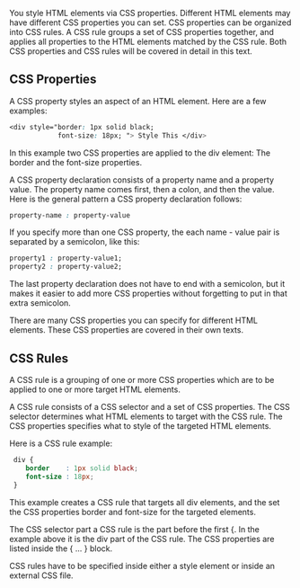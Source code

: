 You style HTML elements via CSS properties. Different HTML elements may have different CSS properties you can set. CSS properties can be organized into CSS rules. A CSS rule groups a set of CSS properties together, and applies all properties to the HTML elements matched by the CSS rule. Both CSS properties and CSS rules will be covered in detail in this text.

 

## CSS Properties
A CSS property styles an aspect of an HTML element. Here are a few examples:

```css
<div style="border: 1px solid black;
            font-size: 18px; "> Style This </div>
```
In this example two CSS properties are applied to the div element: The border and the font-size properties.

A CSS property declaration consists of a property name and a property value. The property name comes first, then a colon, and then the value. Here is the general pattern a CSS property declaration follows:

```css
property-name : property-value
```
If you specify more than one CSS property, the each name - value pair is separated by a semicolon, like this:

```css
property1 : property-value1;
property2 : property-value2;
```
The last property declaration does not have to end with a semicolon, but it makes it easier to add more CSS properties without forgetting to put in that extra semicolon.

There are many CSS properties you can specify for different HTML elements. These CSS properties are covered in their own texts.

 

## CSS Rules
A CSS rule is a grouping of one or more CSS properties which are to be applied to one or more target HTML elements.

A CSS rule consists of a CSS selector and a set of CSS properties. The CSS selector determines what HTML elements to target with the CSS rule. The CSS properties specifies what to style of the targeted HTML elements.

Here is a CSS rule example:

```css
 div {
    border    : 1px solid black;
    font-size : 18px;
 }
```
This example creates a CSS rule that targets all div elements, and the set the CSS properties border and font-size for the targeted elements.

The CSS selector part a CSS rule is the part before the first {. In the example above it is the div part of the CSS rule. The CSS properties are listed inside the { ... } block.

CSS rules have to be specified inside either a style element or inside an external CSS file.